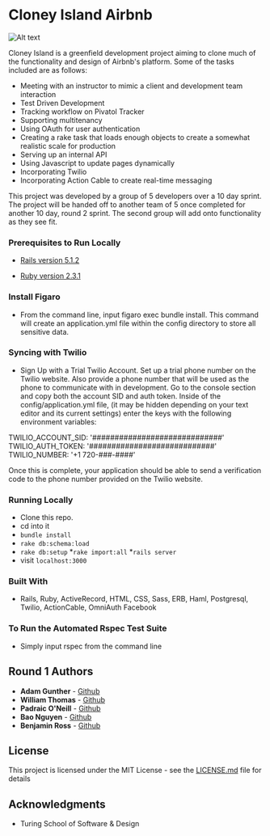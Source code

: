 # Cloney Island Airbnb

![Alt text](https://github.com/rongxanh88/cloney_island_airbnb/blob/development/app/screen_shots/first_homepage_shot.png?raw=true "Cloney Island Airbnb Homepage")

Cloney Island is a greenfield development project aiming to clone much of the functionality and design of Airbnb's platform. Some of the tasks included are as follows:

  * Meeting with an instructor to mimic a client and development team interaction
  * Test Driven Development
  * Tracking workflow on Pivatol Tracker
  * Supporting multitenancy
  * Using OAuth for user authentication
  * Creating a rake task that loads enough objects to create a somewhat realistic scale for production
  * Serving up an internal API
  * Using Javascript to update pages dynamically
  * Incorporating Twilio
  * Incorporating Action Cable to create real-time messaging

This project was developed by a group of 5 developers over a 10 day sprint. The project will be handed off to another team of 5 once completed for another 10 day, round 2 sprint. The second group will add onto functionality as they see fit.


### Prerequisites to Run Locally

  * [Rails version 5.1.2](http://installrails.com/)

  * [Ruby version 2.3.1](https://www.ruby-lang.org/en/documentation/installation/)
  
### Install Figaro

  * From the command line, input figaro exec bundle install. This command will create an application.yml file within the config directory to store all sensitive data. 
  
### Syncing with Twilio

  * Sign Up with a Trial Twilio Account. Set up a trial phone number on the Twilio website. Also provide a phone number that will be used as the phone to communicate with in development. Go to the console section and copy both the account SID and auth token. Inside of the config/application.yml file, (it may be hidden depending on your text editor and its current settings) enter the keys with the following environment variables:
  
TWILIO_ACCOUNT_SID: '#############################'
TWILIO_AUTH_TOKEN: '############################'
TWILIO_NUMBER: '+1 720-###-####'

Once this is complete, your application should be able to send a verification code to the phone number provided on the Twilio website.

### Running Locally

  * Clone this repo.
  * cd into it
  * ```bundle install```
  * ```rake db:schema:load```
  * ```rake db:setup```
  *```rake import:all```
  *```rails server```
  * visit ```localhost:3000```

### Built With

 * Rails, Ruby, ActiveRecord, HTML, CSS, Sass, ERB, Haml, Postgresql, Twilio, ActionCable, OmniAuth Facebook

### To Run the Automated Rspec Test Suite

 * Simply input rspec from the command line

## Round 1 Authors

* **Adam Gunther** - [Github](https://github.com/adamgunther1)
* **William Thomas** - [Github](https://github.com/wthoma22)
* **Padraic O'Neill** - [Github](https://github.com/podoglyph)
* **Bao Nguyen** - [Github](https://github.com/rongxanh88)
* **Benjamin Ross** - [Github](https://github.com/Benja-Ross)

## License

This project is licensed under the MIT License - see the [LICENSE.md](LICENSE.md) file for details

## Acknowledgments

* Turing School of Software & Design
